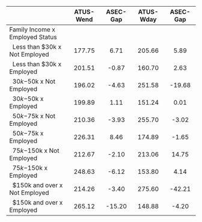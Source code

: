 
|                      |    ATUS-Wend |     ASEC-Gap |    ATUS-Wday |     ASEC-Gap |
| -------------------- | :----------: | :----------: | :----------: | :----------: |
| Family Income x Employed Status |              |              |              |              |
| &nbsp;&nbsp;Less than $30k x Not Employed |       177.75 |         6.71 |       205.66 |         5.89 |
| &nbsp;&nbsp;Less than $30k x Employed |       201.51 |        -0.87 |       160.70 |         2.63 |
| &nbsp;&nbsp;$30k-$50k x Not Employed |       196.02 |        -4.63 |       251.58 |       -19.68 |
| &nbsp;&nbsp;$30k-$50k x Employed |       199.89 |         1.11 |       151.24 |         0.01 |
| &nbsp;&nbsp;$50k-$75k x Not Employed |       210.36 |        -3.93 |       255.70 |        -3.02 |
| &nbsp;&nbsp;$50k-$75k x Employed |       226.31 |         8.46 |       174.89 |        -1.65 |
| &nbsp;&nbsp;$75k-$150k x Not Employed |       212.67 |        -2.10 |       213.06 |        14.75 |
| &nbsp;&nbsp;$75k-$150k x Employed |       248.63 |        -6.12 |       153.80 |         4.14 |
| &nbsp;&nbsp;$150k and over x Not Employed |       214.26 |        -3.40 |       275.60 |       -42.21 |
| &nbsp;&nbsp;$150k and over x Employed |       265.12 |       -15.20 |       148.88 |        -4.20 |

